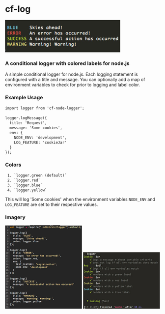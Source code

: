 # cf-log

<img src="assets/output.png" style="width: 375px">

### A conditional logger with colored labels for node.js

A simple conditional logger for node.js. Each logging
statement is configured with a title and message. You
can optionally add a map of environment variables to
check for prior to logging and label color.

### Example Usage
```
import logger from 'cf-node-logger';

logger.logMessage({
  title: 'Request',
  message: 'Some cookies',
  env: {
    NODE_ENV: 'development',
    LOG_FEATURE: 'cookieJar'
  }
});

```

### Colors
     1. `logger.green (default)`
     2. `logger.red`
     3. `logger.blue`
     4. `logger.yellow`

This will log 'Some cookies' when the environment
variables `NODE_ENV` and `LOG_FEATURE` are set to
their respective values.

### Imagery
<img src="assets/usage.png" style="width: 250px">
<img src="assets/test.png" style="width: 250px">
